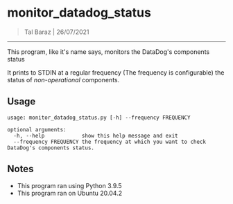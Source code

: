 # monitor_datadog_status

> Tal Baraz | 26/07/2021
--------------------------
This program, like it's name says, monitors the DataDog's components status

It prints to STDIN at a regular frequency (The frequency is configurable) the status of *non-operational* components.

## Usage
```
usage: monitor_datadog_status.py [-h] --frequency FREQUENCY

optional arguments:
  -h, --help            show this help message and exit
  --frequency FREQUENCY the frequency at which you want to check DataDog's components status.
```

## Notes
* This program ran using Python 3.9.5
* This program ran on Ubuntu 20.04.2